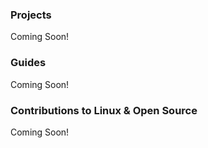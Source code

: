 

### Projects

Coming Soon!











### Guides


Coming Soon!













### Contributions to Linux & Open Source



Coming Soon!
